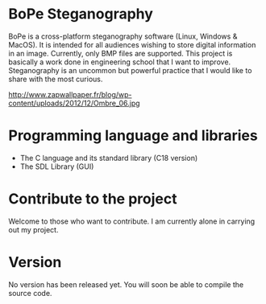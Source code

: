 # BoPe Steganography

BoPe is a cross-platform steganography software (Linux, Windows & MacOS). It is intended for all audiences wishing to store digital information in an image. Currently, only BMP files are supported.
This project is basically a work done in engineering school that I want to improve. Steganography is an uncommon but powerful practice that I would like to share with the most curious.

http://www.zapwallpaper.fr/blog/wp-content/uploads/2012/12/Ombre_06.jpg

# Programming language and libraries
- The C language and its standard library (C18 version)
- The SDL Library (GUI)

# Contribute to the project
Welcome to those who want to contribute. I am currently alone in carrying out my project.

# Version
No version has been released yet. You will soon be able to compile the source code.
